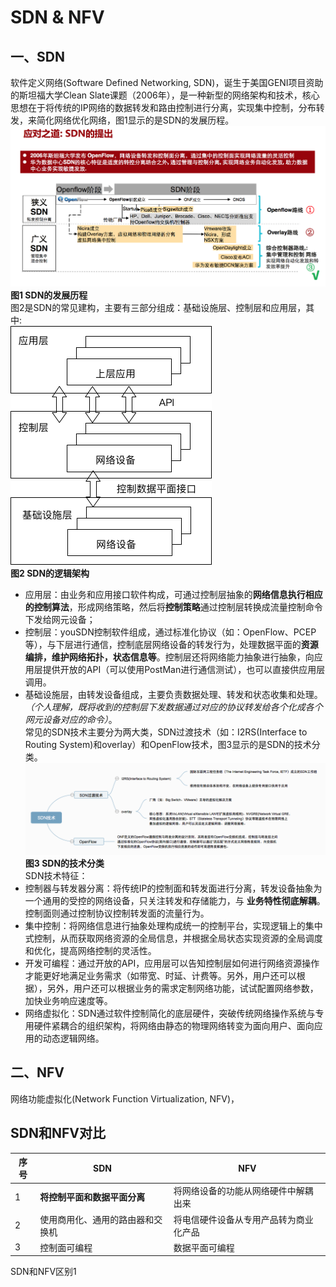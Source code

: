 SDN & NFV
================
## 一、SDN
软件定义网络(Software Defined Networking, SDN)，诞生于美国GENI项目资助的斯坦福大学Clean Slate课题（2006年），是一种新型的网络架构和技术，核心思想在于将传统的IP网络的数据转发和路由控制进行分离，实现集中控制，分布转发，来简化网络优化网络，图1显示的是SDN的发展历程。
![](./SDN路线.png) </br>
**图1 SDN的发展历程**</br>
图2是SDN的常见建构，主要有三部分组成：基础设施层、控制层和应用层，其中:</br>
![](./SDN逻辑架构.png) </br>
**图2 SDN的逻辑架构** </br>
-  应用层：由业务和应用接口软件构成，可通过控制层抽象的**网络信息执行相应的控制算法**，形成网络策略，然后将**控制策略**通过控制层转换成流量控制命令下发给网元设备；
-  控制层：youSDN控制软件组成，通过标准化协议（如：OpenFlow、PCEP等），与下层进行通信，控制底层网络设备的转发行为，处理数据平面的**资源编排，维护网络拓扑，状态信息等**。控制层还将网络能力抽象进行抽象，向应用层提供开放的API（可以使用PostMan进行通信测试），也可以直接供应用层调用。
-  基础设施层，由转发设备组成，主要负责数据处理、转发和状态收集和处理。*（个人理解，既将收到的控制层下发数据通过对应的协议转发给各个化成各个网元设备对应的命令）*。</br>
常见的SDN技术主要分为两大类，SDN过渡技术（如：I2RS(Interface to Routing System)和overlay）和OpenFlow技术，图3显示的是SDN的技术分类。
![](./SDN技术.png) </br>
**图3 SDN的技术分类**</br>
SDN技术特征：
-  控制器与转发器分离：将传统IP的控制面和转发面进行分离，转发设备抽象为一个通用的受控的网络设备，只关注转发和存储能力，与 **业务特性彻底解耦**。控制面则通过控制协议控制转发面的流量行为。
-  集中控制：将网络信息进行抽象处理构成统一的控制平台，实现逻辑上的集中式控制，从而获取网络资源的全局信息，并根据全局状态实现资源的全局调度和优化，提高网络控制的灵活性。
-  开发可编程：通过开放的API，应用层可以告知控制层如何进行网络资源操作才能更好地满足业务需求（如带宽、时延、计费等。另外，用户还可以根据），另外，用户还可以根据业务的需求定制网络功能，试试配置网络参数，加快业务响应速度等。
-  网络虚拟化：SDN通过软件控制简化的底层硬件，突破传统网络操作系统与专用硬件紧耦合的组织架构，将网络由静态的物理网络转变为面向用户、面向应用的动态逻辑网络。

## 二、NFV
网络功能虚拟化(Network Function Virtualization, NFV)，
## SDN和NFV对比
| 序号 |               SDN                |                  NFV                   |
|------|----------------------------------|----------------------------------------|
|    1 | **将控制平面和数据平面分离**     | 将网络设备的功能从网络硬件中解耦出来   |
|    2 | 使用商用化、通用的路由器和交换机 | 将电信硬件设备从专用产品转为商业化产品 |
|    3 | 控制面可编程                     | 数据平面可编程                         |

SDN和NFV区别1
